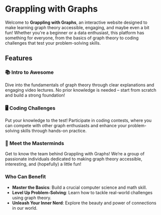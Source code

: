 # Grappling with Graphs

Welcome to **Grappling with Graphs**, an interactive website designed to make learning graph theory accessible, engaging, and maybe even a bit fun! Whether you're a beginner or a data enthusiast, this platform has something for everyone, from the basics of graph theory to coding challenges that test your problem-solving skills.

## Features

### 📚 Intro to Awesome
Dive into the fundamentals of graph theory through clear explanations and engaging video lectures. No prior knowledge is needed – start from scratch and build a strong foundation!

### 🖥️ Coding Challenges
Put your knowledge to the test! Participate in coding contests, where you can compete with other graph enthusiasts and enhance your problem-solving skills through hands-on practice.

### 👥 Meet the Masterminds
Get to know the team behind Grappling with Graphs! We’re a group of passionate individuals dedicated to making graph theory accessible, interesting, and (hopefully) a little fun!

### Who Can Benefit
- **Master the Basics**: Build a crucial computer science and math skill.
- **Level Up Problem-Solving**: Learn how to tackle real-world challenges using graph theory.
- **Unleash Your Inner Nerd**: Explore the beauty and power of connections in our world.

